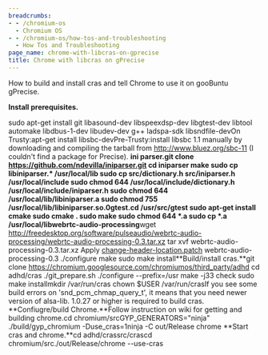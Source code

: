 ```yaml
---
breadcrumbs:
- - /chromium-os
  - Chromium OS
- - /chromium-os/how-tos-and-troubleshooting
  - How Tos and Troubleshooting
page_name: chrome-with-libcras-on-gprecise
title: Chrome with libcras on gPrecise
---
```


How to build and install cras and tell Chrome to use it on gooBuntu gPrecise.

**Install prerequisites.**

sudo apt-get install git libasound-dev libspeexdsp-dev libgtest-dev libtool
automake libdbus-1-dev libudev-dev g++ ladspa-sdk libsndfile-devOn
Trusty:apt-get install libsbc-devPre-Trusty:install libsbc 1.1 manually by
downloading and compiling the tarball from <http://www.bluez.org/sbc-11> (I
couldn't find a package for Precise).
**ini parser.**git clone https://github.com/ndevilla/iniparser.git cd iniparser
make sudo cp libiniparser.\* /usr/local/lib sudo cp src/dictionary.h
src/iniparser.h /usr/local/include sudo chmod 644
/usr/local/include/dictionary.h /usr/local/include/iniparser.h sudo chmod 644
/usr/local/lib/libiniparser.a sudo chmod 755
/usr/local/lib/libiniparser.so.0**gtest.**cd /usr/src/gtest sudo apt-get install
cmake sudo cmake . sudo make sudo chmod 644 \*.a sudo cp \*.a
/usr/local/lib**webrtc-audio-processing**wget
http://freedesktop.org/software/pulseaudio/webrtc-audio-processing/webrtc-audio-processing-0.3.tar.xz
tar xvf webrtc-audio-processing-0.3.tar.xz Apply
[change-header-location.patch](https://chromium-review.googlesource.com/c/499813/)
webrtc-audio-processing-0.3 ./configure make sudo make install**Build/install
cras.**git clone https://chromium.googlesource.com/chromiumos/third_party/adhd
cd adhd/cras ./git_prepare.sh ./configure --prefix=/usr make -j33 check sudo
make installmkdir /var/run/cras
chown $USER /var/run/crasIf you see some build errors on
'snd_pcm_chmap_query_t', it means that you need newer version of alsa-lib.
1.0.27 or higher is required to build cras.
**Confiugre/build Chrome.**Follow instruction on wiki for getting and building
chrome.cd chromium/srcGYP_GENERATORS="ninja" ./build/gyp_chromium
-Duse_cras=1ninja -C out/Release chrome
**Start cras and chrome.**cd adhd/crassrc/crascd
chromium/src./out/Release/chrome --use-cras
